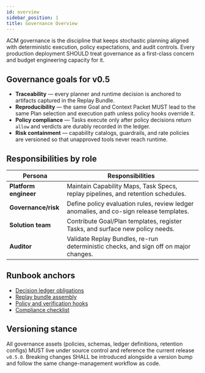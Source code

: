 ```yaml
---
id: overview
sidebar_position: 1
title: Governance Overview
---
```


ACM governance is the discipline that keeps stochastic planning aligned with deterministic execution, policy expectations, and audit controls. Every production deployment SHOULD treat governance as a first-class concern and budget engineering capacity for it.

## Governance goals for v0.5

- **Traceability** — every planner and runtime decision is anchored to artifacts captured in the Replay Bundle.
- **Reproducibility** — the same Goal and Context Packet MUST lead to the same Plan selection and execution path unless policy hooks override it.
- **Policy compliance** — Tasks execute only after policy decisions return `allow` and verdicts are durably recorded in the ledger.
- **Risk containment** — capability catalogs, guardrails, and rate policies are versioned so that unapproved tools never reach runtime.

## Responsibilities by role

| Persona | Responsibilities |
| --- | --- |
| **Platform engineer** | Maintain Capability Maps, Task Specs, replay pipelines, and retention schedules. |
| **Governance/risk** | Define policy evaluation rules, review ledger anomalies, and co-sign release templates. |
| **Solution team** | Contribute Goal/Plan templates, register Tasks, and surface new policy needs. |
| **Auditor** | Validate Replay Bundles, re-run deterministic checks, and sign off on major changes. |

## Runbook anchors

- [Decision ledger obligations](./decision-ledger.md)
- [Replay bundle assembly](./replay-bundles.md)
- [Policy and verification hooks](./policy-checks.md)
- [Compliance checklist](./compliance.md)

## Versioning stance

All governance assets (policies, schemas, ledger definitions, retention configs) MUST live under source control and reference the current release `v0.5.0`. Breaking changes SHALL be introduced alongside a version bump and follow the same change-management workflow as code.

